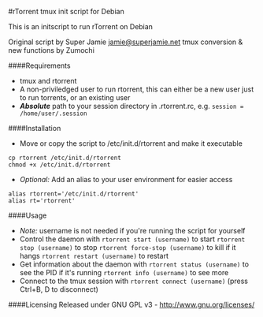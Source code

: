 #rTorrent tmux init script for Debian

This is an initscript to run rTorrent on Debian

Original script by Super Jamie <jamie@superjamie.net>
tmux conversion & new functions by Zumochi

####Requirements
* tmux and rtorrent
* A non-priviledged user to run rtorrent, this can either be a new user just to run torrents, or an existing user
* ***Absolute*** path to your session directory in .rtorrent.rc, e.g. `session = /home/user/.session`

####Installation
- Move or copy the script to /etc/init.d/rtorrent and make it executable
```
cp rtorrent /etc/init.d/rtorrent
chmod +x /etc/init.d/rtorrent
```
- *Optional:* Add an alias to your user environment for easier access
```
alias rtorrent='/etc/init.d/rtorrent'
alias rt='rtorrent'
```

####Usage
- *Note:* username is not needed if you're running the script for yourself
- Control the daemon with
`rtorrent start (username)` to start
`rtorrent stop (username)` to stop
`rtorrent force-stop (username)` to kill if it hangs
`rtorrent restart (username)` to restart
- Get information about the daemon with
`rtorrent status (username)` to see the PID if it's running
`rtorrent info (username)` to see more
- Connect to the tmux session with
`rtorrent connect (username)` (press Ctrl+B, D to disconnect)

####Licensing
Released under GNU GPL v3 - http://www.gnu.org/licenses/

